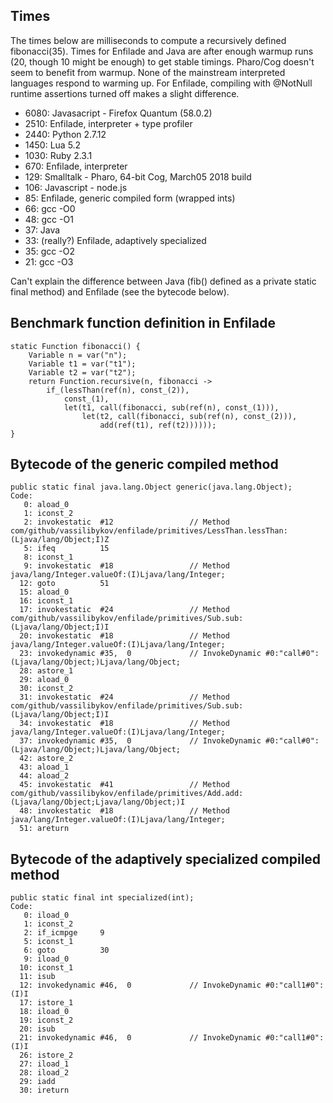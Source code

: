 ## Times

The times below are milliseconds to compute a recursively defined fibonacci(35).
Times for Enfilade and Java are after enough warmup runs (20, though 10 might be
enough) to get stable timings. Pharo/Cog doesn't seem to benefit from warmup.
None of the mainstream interpreted languages respond to warming up. For Enfilade,
compiling with @NotNull runtime assertions turned off makes a slight difference.

* 6080: Javasacript - Firefox Quantum (58.0.2)
* 2510: Enfilade, interpreter + type profiler
* 2440: Python 2.7.12
* 1450: Lua 5.2
* 1030: Ruby 2.3.1
* 670: Enfilade, interpreter
* 129: Smalltalk - Pharo, 64-bit Cog, March05 2018 build
* 106: Javascript - node.js
* 85: Enfilade, generic compiled form (wrapped ints)
* 66: gcc -O0
* 48: gcc -O1
* 37: Java
* 33: (really?) Enfilade, adaptively specialized 
* 35: gcc -O2
* 21: gcc -O3

Can't explain the difference between Java (fib() defined as a private static
final method) and Enfilade (see the bytecode below).

## Benchmark function definition in Enfilade

    static Function fibonacci() {
        Variable n = var("n");
        Variable t1 = var("t1");
        Variable t2 = var("t2");
        return Function.recursive(n, fibonacci ->
            if_(lessThan(ref(n), const_(2)),
                const_(1),
                let(t1, call(fibonacci, sub(ref(n), const_(1))),
                    let(t2, call(fibonacci, sub(ref(n), const_(2))),
                        add(ref(t1), ref(t2))))));
    }

## Bytecode of the generic compiled method

    public static final java.lang.Object generic(java.lang.Object);
    Code:
       0: aload_0
       1: iconst_2
       2: invokestatic  #12                 // Method com/github/vassilibykov/enfilade/primitives/LessThan.lessThan:(Ljava/lang/Object;I)Z
       5: ifeq          15
       8: iconst_1
       9: invokestatic  #18                 // Method java/lang/Integer.valueOf:(I)Ljava/lang/Integer;
      12: goto          51
      15: aload_0
      16: iconst_1
      17: invokestatic  #24                 // Method com/github/vassilibykov/enfilade/primitives/Sub.sub:(Ljava/lang/Object;I)I
      20: invokestatic  #18                 // Method java/lang/Integer.valueOf:(I)Ljava/lang/Integer;
      23: invokedynamic #35,  0             // InvokeDynamic #0:"call#0":(Ljava/lang/Object;)Ljava/lang/Object;
      28: astore_1
      29: aload_0
      30: iconst_2
      31: invokestatic  #24                 // Method com/github/vassilibykov/enfilade/primitives/Sub.sub:(Ljava/lang/Object;I)I
      34: invokestatic  #18                 // Method java/lang/Integer.valueOf:(I)Ljava/lang/Integer;
      37: invokedynamic #35,  0             // InvokeDynamic #0:"call#0":(Ljava/lang/Object;)Ljava/lang/Object;
      42: astore_2
      43: aload_1
      44: aload_2
      45: invokestatic  #41                 // Method com/github/vassilibykov/enfilade/primitives/Add.add:(Ljava/lang/Object;Ljava/lang/Object;)I
      48: invokestatic  #18                 // Method java/lang/Integer.valueOf:(I)Ljava/lang/Integer;
      51: areturn

## Bytecode of the adaptively specialized compiled method

    public static final int specialized(int);
    Code:
       0: iload_0
       1: iconst_2
       2: if_icmpge     9
       5: iconst_1
       6: goto          30
       9: iload_0
      10: iconst_1
      11: isub
      12: invokedynamic #46,  0             // InvokeDynamic #0:"call1#0":(I)I
      17: istore_1
      18: iload_0
      19: iconst_2
      20: isub
      21: invokedynamic #46,  0             // InvokeDynamic #0:"call1#0":(I)I
      26: istore_2
      27: iload_1
      28: iload_2
      29: iadd
      30: ireturn
 
